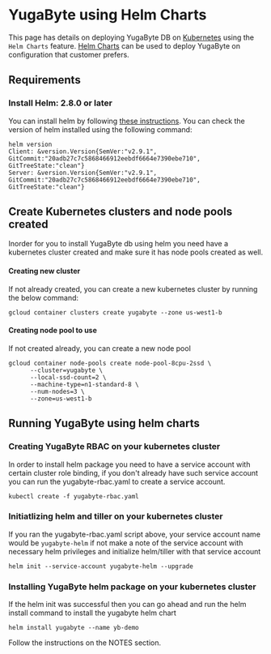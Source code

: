 # YugaByte using Helm Charts

This page has details on deploying YugaByte DB on [Kubernetes](https://kubernetes.io) using the `Helm Charts` feature. [Helm Charts](https://github.com/kubernetes/charts) can be used to deploy YugaByte on configuration that customer prefers.

## Requirements
### Install Helm: 2.8.0 or later
You can install helm by following [these instructions](https://github.com/kubernetes/helm#install).
You can check the version of helm installed using the following command:
```
helm version
Client: &version.Version{SemVer:"v2.9.1", GitCommit:"20adb27c7c5868466912eebdf6664e7390ebe710", GitTreeState:"clean"}
Server: &version.Version{SemVer:"v2.9.1", GitCommit:"20adb27c7c5868466912eebdf6664e7390ebe710", GitTreeState:"clean"}
```

## Create Kubernetes clusters and node pools created 
Inorder for you to install YugaByte db using helm you need have a kubernetes cluster created and make sure it has node pools created as well.

#### Creating new cluster
If not already created, you can create a new kubernetes cluster by running the below command:
```
gcloud container clusters create yugabyte --zone us-west1-b
```
#### Creating node pool to use
If not created already, you can create a new node pool 
```
gcloud container node-pools create node-pool-8cpu-2ssd \
      --cluster=yugabyte \
      --local-ssd-count=2 \
      --machine-type=n1-standard-8 \
      --num-nodes=3 \
      --zone=us-west1-b
```

## Running YugaByte using helm charts

### Creating YugaByte RBAC on your kubernetes cluster
In order to install helm package you need to have a service account with certain cluster role binding, if you don't already have such service account
you can run the yugabyte-rbac.yaml to create a service account.
```
kubectl create -f yugabyte-rbac.yaml
```

### Initiatlizing helm and tiller on your kubernetes cluster
If you ran the yugabyte-rbac.yaml script above, your service account name would be `yugabyte-helm` if not make a note of the service account with necessary 
helm privileges and initialize helm/tiller with that service account
```
helm init --service-account yugabyte-helm --upgrade
```

### Installing YugaByte helm package on your kubernetes cluster
If the helm init was successful then you can go ahead and run the helm install command to install the yugabyte helm chart 
```
helm install yugabyte --name yb-demo
```

Follow the instructions on the NOTES section.

